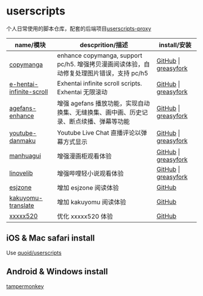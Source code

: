 # userscripts

个人日常使用的脚本仓库，配套的后端项目[userscripts-proxy](https://github.com/IronKinoko/userscripts-proxy)

| name/模块                                                        | descprition/描述                                                                         | install/安装                                                                                                                                         |
| ---------------------------------------------------------------- | ---------------------------------------------------------------------------------------- | ---------------------------------------------------------------------------------------------------------------------------------------------------- |
| [copymanga](/packages/copymanga)                                 | enhance copymanga, support pc/h5. 增强拷贝漫画阅读体验，自动修复处理图片错误，支持 pc/h5 | [GitHub](https://github.com/IronKinoko/userscripts/raw/dist/copymanga.user.js) \| [greasyfork](https://greasyfork.org/scripts/430447)                |
| [e-hentai-infinite-scroll](/packages/e-hentai-infinite-scroll)   | Exhentai infinite scroll scripts. Exhentai 无限滚动                                      | [GitHub](https://github.com/IronKinoko/userscripts/raw/dist/e-hentai-infinite-scroll.user.js) \| [greasyfork](https://greasyfork.org/scripts/451741) |
| [agefans-enhance](https://github.com/IronKinoko/agefans-enhance) | 增强 agefans 播放功能，实现自动换集、无缝换集、画中画、历史记录、断点续播、弹幕等功能    | [GitHub](https://github.com/IronKinoko/agefans-enhance/raw/gh-pages/index.user.js) \| [greasyfork](https://greasyfork.org/scripts/424023)            |
| [youtube-danmaku](https://github.com/IronKinoko/youtube-danmaku) | Youtube Live Chat 直播评论以弹幕方式显示                                                 | [GitHub](https://github.com/IronKinoko/youtube-danmaku/raw/gh-pages/index.user.js) \| [greasyfork](https://greasyfork.org/scripts/409684)            |
| [manhuagui](/packages/manhuagui)                                 | 增强漫画柜观看体验                                                                       | [GitHub](https://github.com/IronKinoko/userscripts/raw/dist/manhuagui.user.js) \| [greasyfork](https://greasyfork.org/scripts/451739)                |
| [linovelib](/packages/linovelib)                                 | 增强哔哩轻小说观看体验                                                                   | [GitHub](https://github.com/IronKinoko/userscripts/raw/dist/linovelib.user.js) \| [greasyfork](https://greasyfork.org/scripts/451738)                |
| [esjzone](/packages/esjzone)                                     | 增加 esjzone 阅读体验                                                                    | [GitHub](https://github.com/IronKinoko/userscripts/raw/dist/esjzone.user.js)                                                                         |
| [kakuyomu-translate](/packages/kakuyomu-translate)               | 增加 kakuyomu 阅读体验                                                                   | [GitHub](https://github.com/IronKinoko/userscripts/raw/dist/kakuyomu-translate.user.js)                                                              |
| [xxxxx520](/packages/xxxxx520)                                   | 优化 xxxxx520 体验                                                                       | [GitHub](https://github.com/IronKinoko/userscripts/raw/dist/xxxxx520.user.js)                                                                        |

## iOS & Mac safari install

Use [quoid/userscripts](https://github.com/quoid/userscripts)

## Android & Windows install

[tampermonkey](https://www.tampermonkey.net/)

